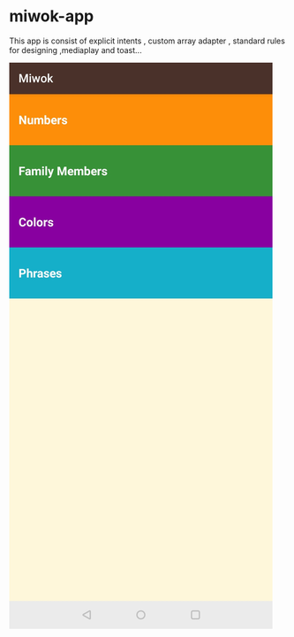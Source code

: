 # miwok-app
This app is consist of explicit intents , custom array adapter , standard rules for designing ,mediaplay and toast...

<img src="github/Screenshot_20210326-085213__01.jpg">
